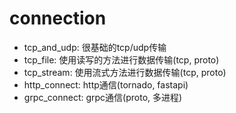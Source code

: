# connection

- tcp_and_udp: 很基础的tcp/udp传输
- tcp_file: 使用读写的方法进行数据传输(tcp, proto)
- tcp_stream: 使用流式方法进行数据传输(tcp, proto)
- http_connect: http通信(tornado, fastapi)
- grpc_connect: grpc通信(proto, 多进程)